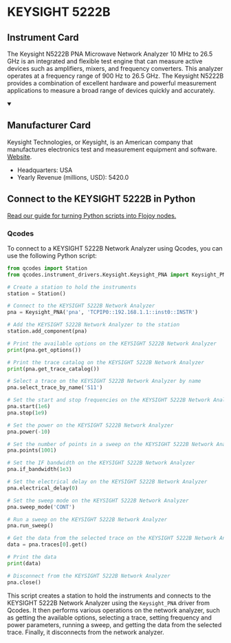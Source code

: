 
# KEYSIGHT 5222B

## Instrument Card

The Keysight N5222B PNA Microwave Network Analyzer 10 MHz to 26.5 GHz is an integrated and flexible test engine that can measure active devices such as amplifiers, mixers, and frequency converters. This analyzer operates at a frequency range of 900 Hz to 26.5 GHz. The Keysight N5222B provides a combination of excellent hardware and powerful measurement applications to measure a broad range of devices quickly and accurately.

<details open>
<summary><h2>Manufacturer Card</h2></summary>
Keysight Technologies, or Keysight, is an American company that manufactures electronics test and measurement equipment and software. <a href=https://www.keysight.com/us/en/home.html>Website</a>.

<ul>
  <li>Headquarters: USA</li>
  <li>Yearly Revenue (millions, USD): 5420.0</li>
</ul>
</details>

## Connect to the KEYSIGHT 5222B in Python

[Read our guide for turning Python scripts into Flojoy nodes.](https://docs.flojoy.ai/custom-nodes/creating-custom-node/)


### Qcodes

To connect to a KEYSIGHT 5222B Network Analyzer using Qcodes, you can use the following Python script:

```python
from qcodes import Station
from qcodes.instrument_drivers.Keysight.Keysight_PNA import Keysight_PNA

# Create a station to hold the instruments
station = Station()

# Connect to the KEYSIGHT 5222B Network Analyzer
pna = Keysight_PNA('pna', 'TCPIP0::192.168.1.1::inst0::INSTR')

# Add the KEYSIGHT 5222B Network Analyzer to the station
station.add_component(pna)

# Print the available options on the KEYSIGHT 5222B Network Analyzer
print(pna.get_options())

# Print the trace catalog on the KEYSIGHT 5222B Network Analyzer
print(pna.get_trace_catalog())

# Select a trace on the KEYSIGHT 5222B Network Analyzer by name
pna.select_trace_by_name('S11')

# Set the start and stop frequencies on the KEYSIGHT 5222B Network Analyzer
pna.start(1e6)
pna.stop(1e9)

# Set the power on the KEYSIGHT 5222B Network Analyzer
pna.power(-10)

# Set the number of points in a sweep on the KEYSIGHT 5222B Network Analyzer
pna.points(1001)

# Set the IF bandwidth on the KEYSIGHT 5222B Network Analyzer
pna.if_bandwidth(1e3)

# Set the electrical delay on the KEYSIGHT 5222B Network Analyzer
pna.electrical_delay(0)

# Set the sweep mode on the KEYSIGHT 5222B Network Analyzer
pna.sweep_mode('CONT')

# Run a sweep on the KEYSIGHT 5222B Network Analyzer
pna.run_sweep()

# Get the data from the selected trace on the KEYSIGHT 5222B Network Analyzer
data = pna.traces[0].get()

# Print the data
print(data)

# Disconnect from the KEYSIGHT 5222B Network Analyzer
pna.close()
```

This script creates a station to hold the instruments and connects to the KEYSIGHT 5222B Network Analyzer using the `Keysight_PNA` driver from Qcodes. It then performs various operations on the network analyzer, such as getting the available options, selecting a trace, setting frequency and power parameters, running a sweep, and getting the data from the selected trace. Finally, it disconnects from the network analyzer.

